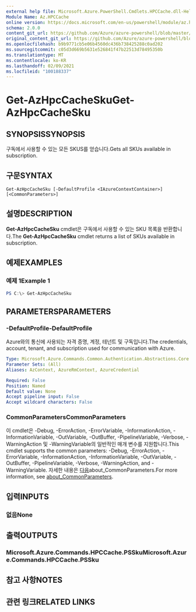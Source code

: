 ```yaml
---
external help file: Microsoft.Azure.PowerShell.Cmdlets.HPCCache.dll-Help.xml
Module Name: Az.HPCCache
online version: https://docs.microsoft.com/en-us/powershell/module/az.hpccache/get-azhpccachesku
schema: 2.0.0
content_git_url: https://github.com/Azure/azure-powershell/blob/master/src/HPCCache/HPCCache/help/Get-AzHpcCacheSku.md
original_content_git_url: https://github.com/Azure/azure-powershell/blob/master/src/HPCCache/HPCCache/help/Get-AzHpcCacheSku.md
ms.openlocfilehash: b9b9771cb5e06b4560dc436b738425288c0ad202
ms.sourcegitcommit: c05d3d669b5631e526841f47b22513d78495350b
ms.translationtype: MT
ms.contentlocale: ko-KR
ms.lasthandoff: 02/09/2021
ms.locfileid: "100188337"
---
```

# <span data-ttu-id="83442-101">Get-AzHpcCacheSku</span><span class="sxs-lookup"><span data-stu-id="83442-101">Get-AzHpcCacheSku</span></span>

## <span data-ttu-id="83442-102">SYNOPSIS</span><span class="sxs-lookup"><span data-stu-id="83442-102">SYNOPSIS</span></span>
<span data-ttu-id="83442-103">구독에서 사용할 수 있는 모든 SKUS를 얻습니다.</span><span class="sxs-lookup"><span data-stu-id="83442-103">Gets all SKUs available in subscription.</span></span>

## <span data-ttu-id="83442-104">구문</span><span class="sxs-lookup"><span data-stu-id="83442-104">SYNTAX</span></span>

```
Get-AzHpcCacheSku [-DefaultProfile <IAzureContextContainer>] [<CommonParameters>]
```

## <span data-ttu-id="83442-105">설명</span><span class="sxs-lookup"><span data-stu-id="83442-105">DESCRIPTION</span></span>
<span data-ttu-id="83442-106">**Get-AzHpcCacheSku** cmdlet은 구독에서 사용할 수 있는 SKU 목록을 반환합니다.</span><span class="sxs-lookup"><span data-stu-id="83442-106">The **Get-AzHpcCacheSku** cmdlet returns a list of SKUs available in subscription.</span></span>

## <span data-ttu-id="83442-107">예제</span><span class="sxs-lookup"><span data-stu-id="83442-107">EXAMPLES</span></span>

### <span data-ttu-id="83442-108">예제 1</span><span class="sxs-lookup"><span data-stu-id="83442-108">Example 1</span></span>
```powershell
PS C:\> Get-AzHpcCacheSku
```

## <span data-ttu-id="83442-109">PARAMETERS</span><span class="sxs-lookup"><span data-stu-id="83442-109">PARAMETERS</span></span>

### <span data-ttu-id="83442-110">-DefaultProfile</span><span class="sxs-lookup"><span data-stu-id="83442-110">-DefaultProfile</span></span>
<span data-ttu-id="83442-111">Azure와의 통신에 사용되는 자격 증명, 계정, 테넌트 및 구독입니다.</span><span class="sxs-lookup"><span data-stu-id="83442-111">The credentials, account, tenant, and subscription used for communication with Azure.</span></span>

```yaml
Type: Microsoft.Azure.Commands.Common.Authentication.Abstractions.Core.IAzureContextContainer
Parameter Sets: (All)
Aliases: AzContext, AzureRmContext, AzureCredential

Required: False
Position: Named
Default value: None
Accept pipeline input: False
Accept wildcard characters: False
```

### <span data-ttu-id="83442-112">CommonParameters</span><span class="sxs-lookup"><span data-stu-id="83442-112">CommonParameters</span></span>
<span data-ttu-id="83442-113">이 cmdlet은 -Debug, -ErrorAction, -ErrorVariable, -InformationAction, -InformationVariable, -OutVariable, -OutBuffer, -PipelineVariable, -Verbose, -WarningAction 및 -WarningVariable의 일반적인 매개 변수를 지원합니다.</span><span class="sxs-lookup"><span data-stu-id="83442-113">This cmdlet supports the common parameters: -Debug, -ErrorAction, -ErrorVariable, -InformationAction, -InformationVariable, -OutVariable, -OutBuffer, -PipelineVariable, -Verbose, -WarningAction, and -WarningVariable.</span></span> <span data-ttu-id="83442-114">자세한 내용은 [다음](http://go.microsoft.com/fwlink/?LinkID=113216)about_CommonParameters.</span><span class="sxs-lookup"><span data-stu-id="83442-114">For more information, see [about_CommonParameters](http://go.microsoft.com/fwlink/?LinkID=113216).</span></span>

## <span data-ttu-id="83442-115">입력</span><span class="sxs-lookup"><span data-stu-id="83442-115">INPUTS</span></span>

### <span data-ttu-id="83442-116">없음</span><span class="sxs-lookup"><span data-stu-id="83442-116">None</span></span>

## <span data-ttu-id="83442-117">출력</span><span class="sxs-lookup"><span data-stu-id="83442-117">OUTPUTS</span></span>

### <span data-ttu-id="83442-118">Microsoft.Azure.Commands.HPCCache.PSSku</span><span class="sxs-lookup"><span data-stu-id="83442-118">Microsoft.Azure.Commands.HPCCache.PSSku</span></span>

## <span data-ttu-id="83442-119">참고 사항</span><span class="sxs-lookup"><span data-stu-id="83442-119">NOTES</span></span>

## <span data-ttu-id="83442-120">관련 링크</span><span class="sxs-lookup"><span data-stu-id="83442-120">RELATED LINKS</span></span>
